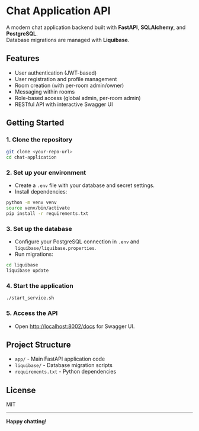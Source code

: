 # Chat Application API

A modern chat application backend built with **FastAPI**, **SQLAlchemy**, and **PostgreSQL**.  
Database migrations are managed with **Liquibase**.

## Features

- User authentication (JWT-based)
- User registration and profile management
- Room creation (with per-room admin/owner)
- Messaging within rooms
- Role-based access (global admin, per-room admin)
- RESTful API with interactive Swagger UI

## Getting Started

### 1. Clone the repository

```bash
git clone <your-repo-url>
cd chat-application
```

### 2. Set up your environment

- Create a `.env` file with your database and secret settings.
- Install dependencies:

```bash
python -m venv venv
source venv/bin/activate
pip install -r requirements.txt
```

### 3. Set up the database

- Configure your PostgreSQL connection in `.env` and `liquibase/liquibase.properties`.
- Run migrations:

```bash
cd liquibase
liquibase update
```

### 4. Start the application

```bash
./start_service.sh
```

### 5. Access the API

- Open [http://localhost:8002/docs](http://localhost:8002/docs) for Swagger UI.

## Project Structure

- `app/` - Main FastAPI application code
- `liquibase/` - Database migration scripts
- `requirements.txt` - Python dependencies

## License

MIT

---

**Happy chatting!**
